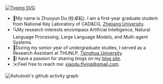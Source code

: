 [![Typing SVG](https://readme-typing-svg.demolab.com?font=Fira+Code&pause=1000&background=FFF86400&random=false&width=435&lines=I+am+a+stdent.;I+am+a+sports+and+music+lover.;I+am+trying+to+make+changes+to+the+world.;I+am+what+I+am)](https://git.io/typing-svg)

- 🙋My name is Zhuoyun Du (杜卓耘). I am a first-year graduate student from National Key Laboratory of CAD&CG, [Zhejiang University](https://www.zju.edu.cn/).
- 🔍My research interests encompass Artificial Intelligence, Natural Language Processing, Large Language Models, and Multi-agent Systems.
- 📖During my senior year of undergraduate studies, I served as a Research Assistant at THUNLP, [Tsinghua University](https://www.tsinghua.edu.cn).
- 🎠I have a passion for sharing blogs on my [blog site](https://xiaodu-flying.notion.site/Welcome-to-my-blog-1d6df6af187d4b3ea1020fcc73aeec43?pvs=4).
- ✉️Feel free to reach me: [xiaodu.flying@gmail.com](xiaodu.flying@gmail.com).

![Ashutosh's github activity graph](https://github-readme-activity-graph.vercel.app/graph?username=XiaoDu-flying)
